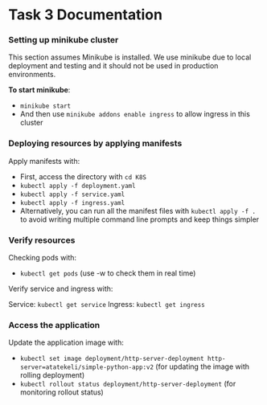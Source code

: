 # Task 3 Documentation

### Setting up minikube cluster

This section assumes Minikube is installed. We use minikube due to local deployment and testing and it should not be used in production environments.

**To start minikube**:

- ```minikube start```
- And then use ```minikube addons enable ingress``` to allow ingress in this cluster

### Deploying resources by applying manifests

Apply manifests with:

- First, access the directory with ```cd K8S```
- ```kubectl apply -f deployment.yaml```
- ```kubectl apply -f service.yaml```
- ```kubectl apply -f ingress.yaml```
- Alternatively, you can run all the manifest files with ```kubectl apply -f .``` to avoid writing multiple command line prompts and keep things simpler

### Verify resources

Checking pods with:

- ```kubectl get pods``` (use -w to check them in real time)

Verify service and ingress with:

Service: ```kubectl get service```
Ingress: ```kubectl get ingress```

### Access the application

Update the application image with:

- ```kubectl set image deployment/http-server-deployment http-server=atatekeli/simple-python-app:v2``` (for updating the image with rolling deployment)
- ```kubectl rollout status deployment/http-server-deployment``` (for monitoring rollout status)